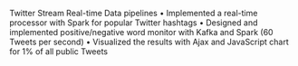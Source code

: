 Twitter Stream Real-time Data pipelines
•	Implemented a real-time processor with Spark for popular Twitter hashtags 
•	Designed and implemented positive/negative word monitor with Kafka and Spark (60 Tweets per second)
•	Visualized the results with Ajax and JavaScript chart for 1% of all public Tweets
